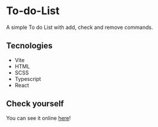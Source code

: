 # To-do-List

 A simple To do List with add, check and remove commands.
 
 ## Tecnologies
- Vite
- HTML
- SCSS
- Typescript
- React

## Check yourself
You can see it online [here](https://themordegod.github.io/To-do-List/)!

